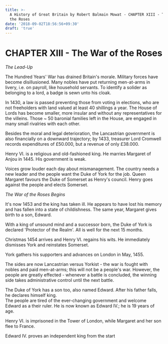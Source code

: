 ```yaml
---
title: >-
  A History of Great Britain by Robert Balmain Mowat - CHAPTER XIII - The War of
  the Roses
date: '2018-09-02T18:56:56+09:30'
draft: 'true'
---
```

# CHAPTER XIII - The War of the Roses

_The Lead-Up_

The Hundred Years' War has drained Britain's morale. Military forces have become disillusioned. Many nobles have put returning men-at-arms in livery, i.e. on payroll, like household servants. To identify a solider as belonging to a lord, a badge is sewn unto his cloak. 

In 1430, a law is passed preventing those from voting in elections, who are not freeholders with land valued at least 40 shillings a year. The House of Lords has become smaller, more insular and without any representatives for the villeins. Those ~ 50 baronial families left in the House, are engaged in many small rivalries with each other.

Besides the moral and legal deterioration, the Lancastrian government is also financially on a downward trajectory; by 1433, treasurer Lord Cromwell records expenditures of £50.000, but a revenue of only £38.000.

Henry VI. is a religious and old-fashioned king. He marries Margaret of Anjou in 1445. His government is weak.

Voices grow louder each day about mismanagement. The country needs a new leader and the people want the Duke of York for the job. Queen Margaret favours the Duke of Somerset as Henry's council. Henry goes against the people and elects Somerset.

_The War of the Roses Begins_

It's now 1453 and the king has taken ill. He appears to have lost his memory and has fallen into a state of childishness. The same year, Margaret gives birth to a son, Edward.

With a king of unsound mind and a successor born, the Duke of York is declared 'Protector of the Realm'. All is well for the  next 15 months.

Christmas 1454 arrives and Henry VI. regains his wits. He immediately dismisses York and reinstates Somerset.

York gathers his supporters and advances on London in May, 1455.

The sides are now Lancastrian versus Yorkist - the war is fought with nobles and paid men-at-arms; this will not be a people's war. However, the people are greatly effected - whenever a battle is concluded, the winning side takes administrative control until the next battle.

The Duke of York has a son too, also named Edward. After his father falls, he declares himself king.\
The people are tired of the ever-changing government and welcome Edward as a their ruler. He is now known as Edward IV.; he is 19 years of age.

Henry VI. is imprisoned in the Tower of London, while Margaret and her son flee to France.

Edward IV. proves an independent king from the start
